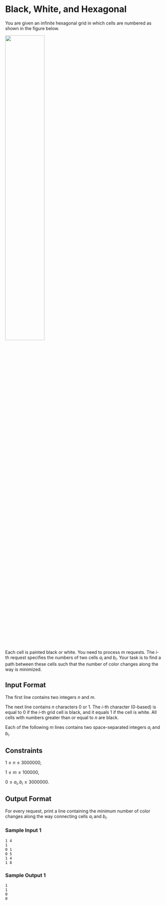 # Black, White, and Hexagonal

You are given an infinite hexagonal grid in which cells are numbered as shown in the figure below.

<img src="https://contest.ituacm.com/static/images/questions/b_field.png" width="50%">

Each cell is painted black or white.
You need to process $m$ requests.
The $i$-th request specifies the numbers of two cells $a_i$ and $b_i$.
Your task is to find a path between these cells such that the number of color changes along the way is minimized.

## Input Format
The first line contains two integers $n$ and $m$.

The next line contains $n$ characters $0$ or $1$.
The $i$-th character (0-based) is equal to $0$ if the $i$-th grid cell is black, and it equals $1$ if the cell is white.
All cells with numbers greater than or equal to $n$ are black.

Each of the following $m$ lines contains two space-separated integers  $a_i$ and $b_i$.

## Constraints
$1 \le n \le 3000000,$

$1 \le m \le 100000,$

$0 \le a_i, b_i \le 3000000.$

## Output Format
For every request, print a line containing the minimum number of color changes along the way connecting cells $a_i$ and $b_i$.

### Sample Input 1

```
1 4
1
0 1
0 5
1 4
1 8
```

### Sample Output 1

```
1
1
0
0
```